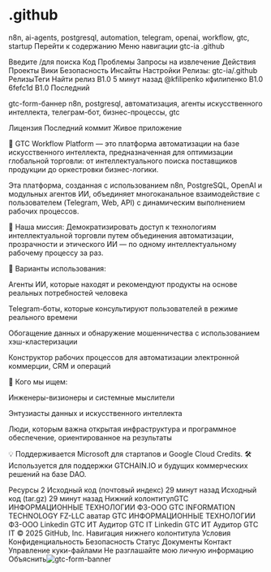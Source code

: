 # .github
n8n, ai-agents, postgresql, automation, telegram, openai, workflow, gtc, startup
Перейти к содержанию
Меню навигации
gtc-ia
.github

Введите /для поиска
Код
Проблемы
Запросы на извлечение
Действия
Проекты
Вики
Безопасность
Инсайты
Настройки
Релизы: gtc-ia/.github
РелизыТеги
Найти релиз
В1.0
5 минут назад
@kfilipenko кфилипенко
 В1.0
 6fefc1d
В1.0 Последний

gtc-form-баннер
n8n, postgresql, автоматизация, агенты искусственного интеллекта, телеграм-бот, бизнес-процессы, gtc

Лицензия
Последний коммит
Живое приложение

🚀 GTC Workflow Platform — это платформа автоматизации на базе искусственного интеллекта, предназначенная для оптимизации глобальной торговли: от интеллектуального поиска поставщиков продукции до оркестровки бизнес-логики.

Эта платформа, созданная с использованием n8n, PostgreSQL, OpenAI и модульных агентов ИИ, объединяет многоканальное взаимодействие с пользователем (Telegram, Web, API) с динамическим выполнением рабочих процессов.

🎯 Наша миссия: Демократизировать доступ к технологиям интеллектуальной торговли путем объединения автоматизации, прозрачности и этического ИИ — по одному интеллектуальному рабочему процессу за раз.

🧠 Варианты использования:

Агенты ИИ, которые находят и рекомендуют продукты на основе реальных потребностей человека

Telegram-боты, которые консультируют пользователей в режиме реального времени

Обогащение данных и обнаружение мошенничества с использованием хэш-кластеризации

Конструктор рабочих процессов для автоматизации электронной коммерции, CRM и операций

👥 Кого мы ищем:

Инженеры-визионеры и системные мыслители

Энтузиасты данных и искусственного интеллекта

Люди, которым важна открытая инфраструктура и программное обеспечение, ориентированное на результаты

💡 Поддерживается Microsoft для стартапов и Google Cloud Credits.
🛠 Используется для поддержки GTCHAIN.IO и будущих коммерческих решений на базе DAO.

Ресурсы 2
Исходный код
(почтовый индекс)
29 минут назад
Исходный код
(tar.gz)
29 минут назад
Нижний колонтитулGTC ИНФОРМАЦИОННЫЕ ТЕХНОЛОГИИ ФЗ-ООО
GTC INFORMATION TECHNOLOGY FZ-LLC аватар
GTC ИНФОРМАЦИОННЫЕ ТЕХНОЛОГИИ ФЗ-ООО
Linkedin GTC ИТ
Аудитор GTC IT
Linkedin GTC ИТ
Аудитор GTC IT
© 2025 GitHub, Inc.
Навигация нижнего колонтитула
Условия
Конфиденциальность
Безопасность
Статус
Документы
Контакт
Управление куки-файлами
Не разглашайте мою личную информацию
Объяснить![gtc-form-banner](https://github.com/user-attachments/assets/aab043d1-8209-45c7-a3df-7081bac91907)

